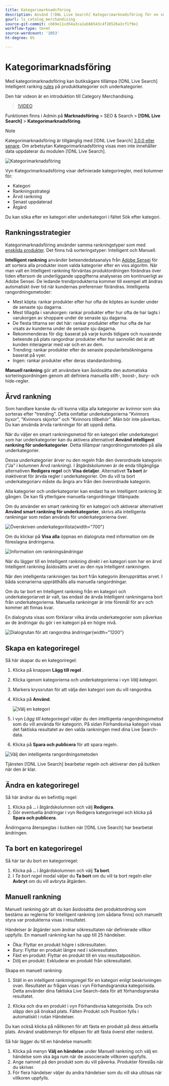 ```yaml
---
title: Kategorimarknadsföring
description: Använd [!DNL Live Search] Kategorimarknadsföring för en snabbare shoppingupplevelse.
gourl: ls_catalog_merchandising
source-git-commit: cb69e11cd54a3ca1ab66543c4f28526a3cf1f9e1
workflow-type: tm+mt
source-wordcount: '1053'
ht-degree: 0%

---
```


# Kategorimarknadsföring

Med kategorimarknadsföring kan butiksägare tillämpa [!DNL Live Search] Intelligent ranking [rules](rules.md) på produktkategorier och underkategorier.

Den här videon är en introduktion till Category Merchandising.

>[!VIDEO](https://video.tv.adobe.com/v/3424617)

Funktionen finns i Admin på **Marknadsföring** > SEO &amp; Search > **[!DNL Live Search]** > **Kategorimarknadsföring**.

>[!NOTE]
>
>Kategorimarknadsföring är tillgänglig med [!DNL Live Search] [3.0.0 eller senare](release-notes.md). Om arbetsytan Kategorimarknadsföring visas men inte innehåller data uppdaterar du modulen [!DNL Live Search].

![Kategorimarknadsföring](assets/category_workspace.png)

Vyn Kategorimarknadsföring visar definierade kategoriregler, med kolumner för:

* Kategori
* Rankningsstrategi
* Ärvd rankning
* Senast uppdaterad
* Åtgärd

Du kan söka efter en kategori eller underkategori i fältet Sök efter kategori.

## Rankningsstrategier

Kategorimarknadsföring använder samma rankningstyper som med [enskilda produkter](rules-workspace.md).
Det finns två sorteringstyper: Intelligent och Manuell.

**Intelligent rankning** använder beteendedataanalys från [Adobe Sensei](https://www.adobe.com/sensei.html) för att sortera alla produkter inom valda kategorier efter en viss algoritm. När man valt en Intelligent rankning förväntas produktordningen förändras över tiden eftersom de underliggande uppgifterna analyseras om kontinuerligt av Adobe Sensei. De ledande trendprodukterna kommer till exempel att ändras automatiskt över tid när kundernas preferenser förändras.
Intelligenta rangordningsmetoder:

* Mest köpta: rankar produkter efter hur ofta de köptes av kunder under de senaste sju dagarna.
* Mest tillagda i varukorgen: rankar produkter efter hur ofta de har lagts i varukorgen av shoppare under de senaste sju dagarna.
* De flesta tittarna ser det här: rankar produkter efter hur ofta de har visats av kunderna under de senaste sju dagarna.
* Rekommenderas för dig: baserat på varje kunds tidigare och nuvarande beteende på plats rangordnar produkter efter hur sannolikt det är att kunden interagerar med var och en av dem.
* Trending: rankar produkter efter de senaste popularitetsökningarna baserat på vyer.
* Ingen: rankar produkter efter deras standardordning.

**Manuell rankning** gör att användare kan åsidosätta den automatiska sorteringsordningen genom att definiera manuella stift-, boost-, bury- och hide-regler.

## Ärvd rankning

Som handlare kanske du vill kunna välja alla kategorier av kvinnor som ska sorteras efter &quot;trending&quot;. Detta omfattar underkategorierna &quot;Kvinnors byxor&quot;, &quot;Kvinnors skjortor&quot; och &quot;Kvinnors tillbehör&quot;. Män bör inte påverkas. Du kan använda ärvda rankningar för att uppnå detta.

När du väljer en smart rankningsmetod för en kategori eller underkategori som har underkategorier kan du aktivera alternativet **Använd intelligent rankning för underkategorier**. Detta tillämpar rangordningsmetoden på alla underkategorier.

Dessa underkategorier ärver nu den regeln från den överordnade kategorin (&quot;Ja&quot; i kolumnen Ärvd rankning). I åtgärdskolumnen är de enda tillgängliga alternativen **Redigera regel** och **Visa detaljer**. Alternativet **Ta bort** är inaktiverat för ärvda regler i underkategorier. Om du vill ta bort underkategoriarv måste du ångra arv från den överordnade kategorin.

Alla kategorier och underkategorier kan endast ha en Intelligent rankning åt gången. De kan få ytterligare manuella rangordningar tillämpade.

Om du använder en smart rankning för en kategori och aktiverar alternativet **Använd smart rankning för underkategorier**, skrivs alla intelligenta rankningar som redan används för underkategorierna över.

![Överskriven underkategorilista](assets/category_overwite_subs.png){width="700"}

Om du klickar på **Visa alla** öppnas en dialogruta med information om de föreslagna ändringarna.

![Information om rankningsändringar](assets/category_overwrite.png)

När du lägger till en Intelligent rankning direkt i en kategori som har en ärvd Intelligent rankning åsidosätts arvet av den nya Intelligent rankningen.

När den intelligenta rankningen tas bort från kategorin återupprättas arvet.
I båda scenarierna upprätthålls alla manuella rangordningar.

Om du tar bort en Intelligent rankning från en kategori och underkategoriarvet är valt, tas endast de ärvda Intelligent rankningarna bort från underkategorierna. Manuella rankningar är inte föremål för arv och kommer att finnas kvar.

En dialogruta visas som förklarar vilka ärvda underkategorier som påverkas av de ändringar du gör i en kategori på en högre nivå.

![Dialogrutan för att rangordna ändringar ](assets/category_overwrite_modal.png){width="1200"}

## Skapa en kategoriregel

Så här skapar du en kategoriregel:

1. Klicka på knappen **Lägg till regel** .
1. Klicka igenom kategorierna och underkategorierna i vyn _Välj kategori_.
1. Markera kryssrutan för att välja den kategori som du vill rangordna.
1. Klicka på **Använd**.

   ![Välj en kategori](assets/category_select.png)

1. I vyn _Lägg till kategoriregel_ väljer du den intelligenta rangordningsmetod som du vill använda för kategorin.
På sidan Förhandsvisa kategori visas det faktiska resultatet av den valda rankningen med dina Live Search-data.
1. Klicka på **Spara och publicera** för att spara regeln.

![Välj den intelligenta rangordningsmetoden](assets/category_ranking.png)

Tjänsten [!DNL Live Search] bearbetar regeln och aktiverar den på butiken när den är klar.

## Ändra en kategoriregel

Så här ändrar du en befintlig regel:

1. Klicka på **..** i åtgärdskolumnen och välj **Redigera**.
1. Gör eventuella ändringar i vyn Redigera kategoriregel och klicka på **Spara och publicera**.

Ändringarna återspeglas i butiken när [!DNL Live Search] har bearbetat ändringen.

## Ta bort en kategoriregel

Så här tar du bort en kategoriregel:

1. Klicka på **..** i åtgärdskolumnen och välj **Ta bort**.
1. I _Ta bort regel_ modal väljer du **Ta bort** om du vill ta bort regeln eller **Avbryt** om du vill avbryta åtgärden.

## Manuell rankning

Manuell rankning gör att du kan åsidosätta den produktordning som bestäms av reglerna för Intelligent rankning (om sådana finns) och manuellt styra var produkterna visas i resultatet.

Händelser är åtgärder som ändrar sökresultaten när definierade villkor uppfylls. En manuell rankning kan ha upp till 25 händelser.

* Öka: Flyttar en produkt högre i sökresultaten.
* Bury: Flyttar en produkt längre ned i sökresultaten.
* Fäst en produkt: Flyttar en produkt till en viss resultatposition.
* Dölj en produkt: Exkluderar en produkt från sökresultatet.

Skapa en manuell rankning:

1. Ställ in en intelligent rankningsregel för en kategori enligt beskrivningen ovan. Resultatet av frågan visas i vyn Förhandsgranska kategorisida. Detta använder dina faktiska Live Search-data för att förhandsgranska resultatet.

1. Klicka och dra en produkt i vyn Förhandsvisa kategorisida. Dra och släpp den på önskad plats. Fälten Produkt och Position fylls i automatiskt i rutan Händelser.

Du kan också klicka på nålikonen för att fästa en produkt på dess aktuella plats. Använd snabbmenyn för ellipsen för att fästa överst eller nederst.

Så här lägger du till en händelse manuellt:

1. Klicka på menyn **Välj en händelse** under Manuell rankning och välj en händelse som ska äga rum när de associerade villkoren uppfylls.
1. Ange namnet på den produkt som du vill påverka. Produkter föreslås när du skriver.
1. För flera händelser väljer du andra händelser som du vill ska utlösas när villkoren uppfylls.
